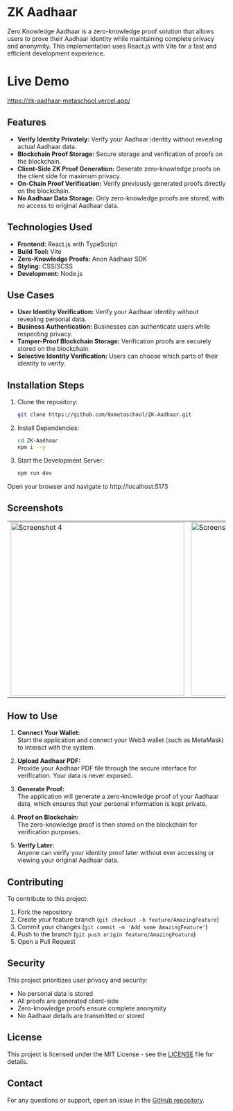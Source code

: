 # ZK Aadhaar

Zero Knowledge Aadhaar is a zero-knowledge proof solution that allows users to prove their Aadhaar identity while maintaining complete privacy and anonymity. This implementation uses React.js with Vite for a fast and efficient development experience.

# Live Demo
https://zk-aadhaar-metaschool.vercel.app/

## Features

- **Verify Identity Privately:** Verify your Aadhaar identity without revealing actual Aadhaar data.
- **Blockchain Proof Storage:** Secure storage and verification of proofs on the blockchain.
- **Client-Side ZK Proof Generation:** Generate zero-knowledge proofs on the client side for maximum privacy.
- **On-Chain Proof Verification:** Verify previously generated proofs directly on the blockchain.
- **No Aadhaar Data Storage:** Only zero-knowledge proofs are stored, with no access to original Aadhaar data.


## Technologies Used
- **Frontend:** React.js with TypeScript
- **Build Tool:** Vite
- **Zero-Knowledge Proofs:** Anon Aadhaar SDK
- **Styling:** CSS/SCSS
- **Development:** Node.js

## Use Cases

- **User Identity Verification:** Verify your Aadhaar identity without revealing personal data.
- **Business Authentication:** Businesses can authenticate users while respecting privacy.
- **Tamper-Proof Blockchain Storage:** Verification proofs are securely stored on the blockchain.
- **Selective Identity Verification:** Users can choose which parts of their identity to verify.



## Installation Steps
1. Clone the repository:
    ```bash
    git clone https://github.com/0xmetaschool/ZK-Aadhaar.git
    ```

2. Install Dependencies:
    ```bash
    cd ZK-Aadhaar
    npm i --y
    ```

3. Start the Development Server:
    ```bash
    npm run dev
    ```

Open your browser and navigate to http://localhost:5173





## Screenshots
<table>
  <tr>
    <td><img src="https://github.com/user-attachments/assets/b6685969-f43c-43a5-a920-38eee97dc376" alt="Screenshot 4" width="400"></td>
    <td><img src="https://github.com/user-attachments/assets/99d168c6-f8ca-404f-af17-344907ba3743" alt="Screenshot 1" width="400"></td>
    <td><img src="https://github.com/user-attachments/assets/5687043d-da6b-4978-b084-ea04fa826658" alt="Screenshot 2" width="400"></td>
    
  </tr>
</table>

## How to Use

1. **Connect Your Wallet:**  
   Start the application and connect your Web3 wallet (such as MetaMask) to interact with the system.

2. **Upload Aadhaar PDF:**  
   Provide your Aadhaar PDF file through the secure interface for verification. Your data is never exposed.

3. **Generate Proof:**  
   The application will generate a zero-knowledge proof of your Aadhaar data, which ensures that your personal information is kept private.

4. **Proof on Blockchain:**  
   The zero-knowledge proof is then stored on the blockchain for verification purposes.

5. **Verify Later:**  
   Anyone can verify your identity proof later without ever accessing or viewing your original Aadhaar data.


## Contributing

To contribute to this project:

1. Fork the repository
2. Create your feature branch (`git checkout -b feature/AmazingFeature`)
3. Commit your changes (`git commit -m 'Add some AmazingFeature'`)
4. Push to the branch (`git push origin feature/AmazingFeature`)
5. Open a Pull Request

## Security

This project prioritizes user privacy and security:
- No personal data is stored
- All proofs are generated client-side
- Zero-knowledge proofs ensure complete anonymity
- No Aadhaar details are transmitted or stored

## License

This project is licensed under the MIT License - see the [LICENSE](LICENSE) file for details.

## Contact

For any questions or support, open an issue in the [GitHub repository](https://github.com/0xmetaschool/ZK-Aadhaar/issues).
